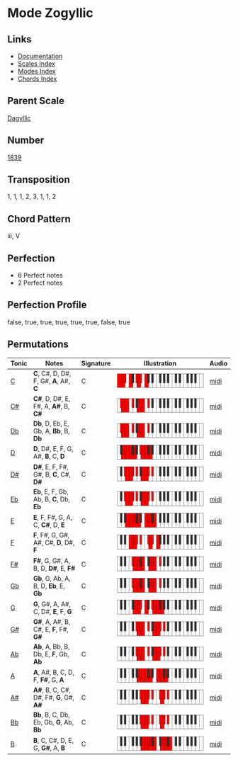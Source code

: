 # Mode Zogyllic

## Links

- [Documentation](README.md)
- [Scales Index](Scales.md)
- [Modes Index](Modes.md)
- [Chords Index](Chords.md)

## Parent Scale

[Dagyllic](ScaleDagyllic.md)

## Number

[1839](https://ianring.com/musictheory/scales/1839)

## Transposition

1, 1, 1, 2, 3, 1, 1, 2

## Chord Pattern

iii, V

## Perfection

- 6 Perfect notes
- 2 Perfect notes

## Perfection Profile

false, true, true, true, true, true, false, true

## Permutations

| Tonic | Notes | Signature | Illustration | Audio |
|-------|-------|-----------|--------------|-------|
| [C](ModeCNaturalZogyllic.md) | **C**, C#, D, D#, F, G#, **A**, A#, **C** | C | ![CNaturalZogyllic](ModeCNaturalZogyllic.png) | [midi](https://github.com/edipermadi/music/blob/main/docs/ModeCNaturalZogyllic.mid?raw=true) |
| [C#](ModeCSharpZogyllic.md) | **C#**, D, D#, E, F#, A, **A#**, B, **C#** | C | ![CSharpZogyllic](ModeCSharpZogyllic.png) | [midi](https://github.com/edipermadi/music/blob/main/docs/ModeCSharpZogyllic.mid?raw=true) |
| [Db](ModeDFlatZogyllic.md) | **Db**, D, Eb, E, Gb, A, **Bb**, B, **Db** | C | ![DFlatZogyllic](ModeDFlatZogyllic.png) | [midi](https://github.com/edipermadi/music/blob/main/docs/ModeDFlatZogyllic.mid?raw=true) |
| [D](ModeDNaturalZogyllic.md) | **D**, D#, E, F, G, A#, **B**, C, **D** | C | ![DNaturalZogyllic](ModeDNaturalZogyllic.png) | [midi](https://github.com/edipermadi/music/blob/main/docs/ModeDNaturalZogyllic.mid?raw=true) |
| [D#](ModeDSharpZogyllic.md) | **D#**, E, F, F#, G#, B, **C**, C#, **D#** | C | ![DSharpZogyllic](ModeDSharpZogyllic.png) | [midi](https://github.com/edipermadi/music/blob/main/docs/ModeDSharpZogyllic.mid?raw=true) |
| [Eb](ModeEFlatZogyllic.md) | **Eb**, E, F, Gb, Ab, B, **C**, Db, **Eb** | C | ![EFlatZogyllic](ModeEFlatZogyllic.png) | [midi](https://github.com/edipermadi/music/blob/main/docs/ModeEFlatZogyllic.mid?raw=true) |
| [E](ModeENaturalZogyllic.md) | **E**, F, F#, G, A, C, **C#**, D, **E** | C | ![ENaturalZogyllic](ModeENaturalZogyllic.png) | [midi](https://github.com/edipermadi/music/blob/main/docs/ModeENaturalZogyllic.mid?raw=true) |
| [F](ModeFNaturalZogyllic.md) | **F**, F#, G, G#, A#, C#, **D**, D#, **F** | C | ![FNaturalZogyllic](ModeFNaturalZogyllic.png) | [midi](https://github.com/edipermadi/music/blob/main/docs/ModeFNaturalZogyllic.mid?raw=true) |
| [F#](ModeFSharpZogyllic.md) | **F#**, G, G#, A, B, D, **D#**, E, **F#** | C | ![FSharpZogyllic](ModeFSharpZogyllic.png) | [midi](https://github.com/edipermadi/music/blob/main/docs/ModeFSharpZogyllic.mid?raw=true) |
| [Gb](ModeGFlatZogyllic.md) | **Gb**, G, Ab, A, B, D, **Eb**, E, **Gb** | C | ![GFlatZogyllic](ModeGFlatZogyllic.png) | [midi](https://github.com/edipermadi/music/blob/main/docs/ModeGFlatZogyllic.mid?raw=true) |
| [G](ModeGNaturalZogyllic.md) | **G**, G#, A, A#, C, D#, **E**, F, **G** | C | ![GNaturalZogyllic](ModeGNaturalZogyllic.png) | [midi](https://github.com/edipermadi/music/blob/main/docs/ModeGNaturalZogyllic.mid?raw=true) |
| [G#](ModeGSharpZogyllic.md) | **G#**, A, A#, B, C#, E, **F**, F#, **G#** | C | ![GSharpZogyllic](ModeGSharpZogyllic.png) | [midi](https://github.com/edipermadi/music/blob/main/docs/ModeGSharpZogyllic.mid?raw=true) |
| [Ab](ModeAFlatZogyllic.md) | **Ab**, A, Bb, B, Db, E, **F**, Gb, **Ab** | C | ![AFlatZogyllic](ModeAFlatZogyllic.png) | [midi](https://github.com/edipermadi/music/blob/main/docs/ModeAFlatZogyllic.mid?raw=true) |
| [A](ModeANaturalZogyllic.md) | **A**, A#, B, C, D, F, **F#**, G, **A** | C | ![ANaturalZogyllic](ModeANaturalZogyllic.png) | [midi](https://github.com/edipermadi/music/blob/main/docs/ModeANaturalZogyllic.mid?raw=true) |
| [A#](ModeASharpZogyllic.md) | **A#**, B, C, C#, D#, F#, **G**, G#, **A#** | C | ![ASharpZogyllic](ModeASharpZogyllic.png) | [midi](https://github.com/edipermadi/music/blob/main/docs/ModeASharpZogyllic.mid?raw=true) |
| [Bb](ModeBFlatZogyllic.md) | **Bb**, B, C, Db, Eb, Gb, **G**, Ab, **Bb** | C | ![BFlatZogyllic](ModeBFlatZogyllic.png) | [midi](https://github.com/edipermadi/music/blob/main/docs/ModeBFlatZogyllic.mid?raw=true) |
| [B](ModeBNaturalZogyllic.md) | **B**, C, C#, D, E, G, **G#**, A, **B** | C | ![BNaturalZogyllic](ModeBNaturalZogyllic.png) | [midi](https://github.com/edipermadi/music/blob/main/docs/ModeBNaturalZogyllic.mid?raw=true) |
